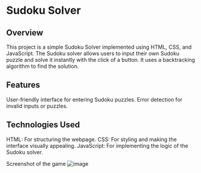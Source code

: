 # Sudoku Solver
## Overview
This project is a simple Sudoku Solver implemented using HTML, CSS, and JavaScript. The Sudoku solver allows users to input their own Sudoku puzzle and solve it instantly with the click of a button. It uses a backtracking algorithm to find the solution.

## Features
User-friendly interface for entering Sudoku puzzles.
Error detection for invalid inputs or puzzles.

## Technologies Used
HTML: For structuring the webpage.
CSS: For styling and making the interface visually appealing.
JavaScript: For implementing the logic of the Sudoku solver.

Screenshot of the game
![image](https://github.com/user-attachments/assets/b9fbd4f7-18ae-40a9-9a8f-a5744cc1211f)

